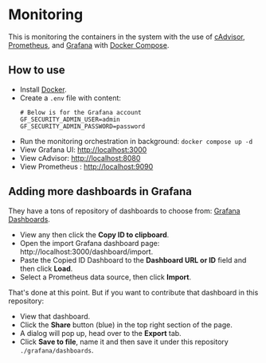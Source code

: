# Monitoring

This is monitoring the containers in the system with the use of [cAdvisor](https://github.com/google/cadvisor), [Prometheus](https://prometheus.io/), and [Grafana](https://grafana.com/) with [Docker Compose](https://docs.docker.com/compose/).

## How to use

- Install [Docker](https://docs.docker.com/get-docker/).
- Create a `.env` file with content:
  ```properties
  # Below is for the Grafana account
  GF_SECURITY_ADMIN_USER=admin
  GF_SECURITY_ADMIN_PASSWORD=password
  ```
- Run the monitoring orchestration in background: `docker compose up -d`
- View Grafana UI: [http://localhost:3000](http://localhost:3000)
- View cAdvisor: [http://localhost:8080](http://localhost:8080)
- View Prometheus : [http://localhost:9090](http://localhost:9090)

## Adding more dashboards in Grafana

They have a tons of repository of dashboards to choose from: [Grafana Dashboards](https://grafana.com/grafana/dashboards/). 
- View any then click the **Copy ID to clipboard**.
- Open the import Grafana dashboard page: http://localhost:3000/dashboard/import.
- Paste the Copied ID Dashboard to the **Dashboard URL or ID** field and then click **Load**.
- Select a Prometheus data source, then click **Import**.

That's done at this point. But if you want to contribute that dashboard in this repository:

- View that dashboard.
- Click the **Share** button (blue) in the top right section of the page.
- A dialog will pop up, head over to the **Export** tab.
- Click **Save to file**, name it and then save it under this repository `./grafana/dashboards`.
